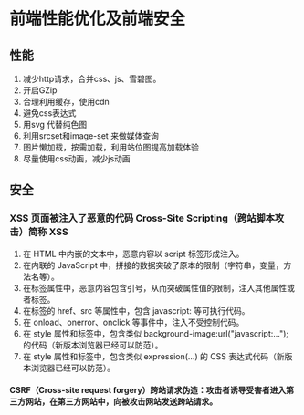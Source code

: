 # 前端性能优化及前端安全

## 性能
1. 减少http请求，合并css、js、雪碧图。
2. 开启GZip
3. 合理利用缓存，使用cdn
4. 避免css表达式
5. 用svg 代替纯色图
6. 利用srcset和image-set 来做媒体查询
7. 图片懒加载，按需加载，利用站位图提高加载体验
8. 尽量使用css动画，减少js动画
## 安全

### XSS 页面被注入了恶意的代码 Cross-Site Scripting（跨站脚本攻击）简称 XSS
1. 在 HTML 中内嵌的文本中，恶意内容以 script 标签形成注入。
2. 在内联的 JavaScript 中，拼接的数据突破了原本的限制（字符串，变量，方法名等）。
3. 在标签属性中，恶意内容包含引号，从而突破属性值的限制，注入其他属性或者标签。
4. 在标签的 href、src 等属性中，包含 javascript: 等可执行代码。
5. 在 onload、onerror、onclick 等事件中，注入不受控制代码。
6. 在 style 属性和标签中，包含类似 background-image:url("javascript:..."); 的代码（新版本浏览器已经可以防范）。
7. 在 style 属性和标签中，包含类似 expression(...) 的 CSS 表达式代码（新版本浏览器已经可以防范）。

#### CSRF（Cross-site request forgery）跨站请求伪造：攻击者诱导受害者进入第三方网站，在第三方网站中，向被攻击网站发送跨站请求。

